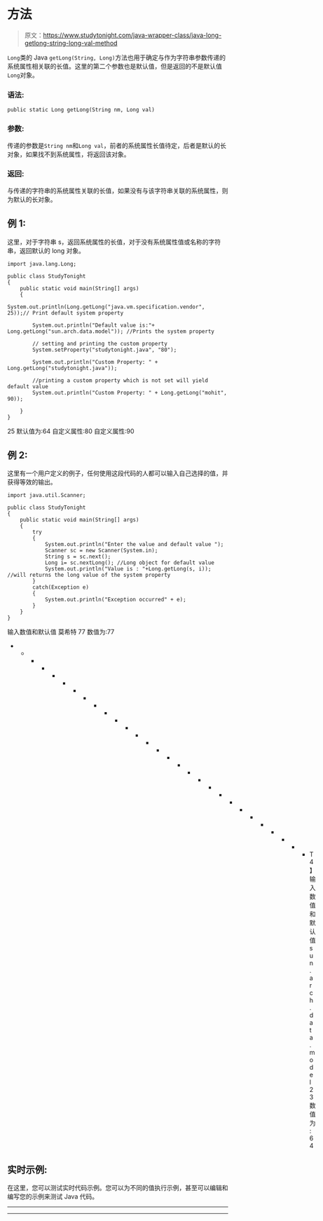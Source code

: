 # 方法

> 原文：<https://www.studytonight.com/java-wrapper-class/java-long-getlong-string-long-val-method>

`Long`类的 Java `getLong(String, Long)`方法也用于确定与作为字符串参数传递的系统属性相关联的长值。这里的第二个参数也是默认值，但是返回的不是默认值`Long`对象。

### 语法:

```
public static Long getLong(String nm, Long val)
```

### 参数:

传递的参数是`String nm`和`Long val`，前者的系统属性长值待定，后者是默认的长对象，如果找不到系统属性，将返回该对象。

### 返回:

与传递的字符串的系统属性关联的长值，如果没有与该字符串关联的系统属性，则为默认的长对象。

## 例 1:

这里，对于字符串 s，返回系统属性的长值，对于没有系统属性值或名称的字符串，返回默认的 long 对象。

```
import java.lang.Long;

public class StudyTonight 
{  
    public static void main(String[] args)
    {          
        System.out.println(Long.getLong("java.vm.specification.vendor", 25));// Print default system property   

        System.out.println("Default value is:"+ Long.getLong("sun.arch.data.model")); //Prints the system property 

        // setting and printing the custom property  
        System.setProperty("studytonight.java", "80");  

        System.out.println("Custom Property: " + Long.getLong("studytonight.java"));  

        //printing a custom property which is not set will yield default value
        System.out.println("Custom Property: " + Long.getLong("mohit", 90));  

    }  
}
```

25
默认值为:64
自定义属性:80
自定义属性:90

## 例 2:

这里有一个用户定义的例子，任何使用这段代码的人都可以输入自己选择的值，并获得等效的输出。

```
import java.util.Scanner; 

public class StudyTonight
{  
    public static void main(String[] args) 
    {               
        try
        {
            System.out.println("Enter the value and default value ");                   
            Scanner sc = new Scanner(System.in);  
            String s = sc.next();
            Long i= sc.nextLong(); //Long object for default value
            System.out.println("Value is : "+Long.getLong(s, i)); //will returns the long value of the system property 
        }
        catch(Exception e)
        {
            System.out.println("Exception occurred" + e);
        }
    }  
} 
```

输入数值和默认值
莫希特 77
数值为:77
* * * * * * * * * * * * * * * * * * * * * * * * * * * * * T4】输入数值和默认值
sun.arch.data.model 23
数值为:64

## 实时示例:

在这里，您可以测试实时代码示例。您可以为不同的值执行示例，甚至可以编辑和编写您的示例来测试 Java 代码。

* * *

* * *